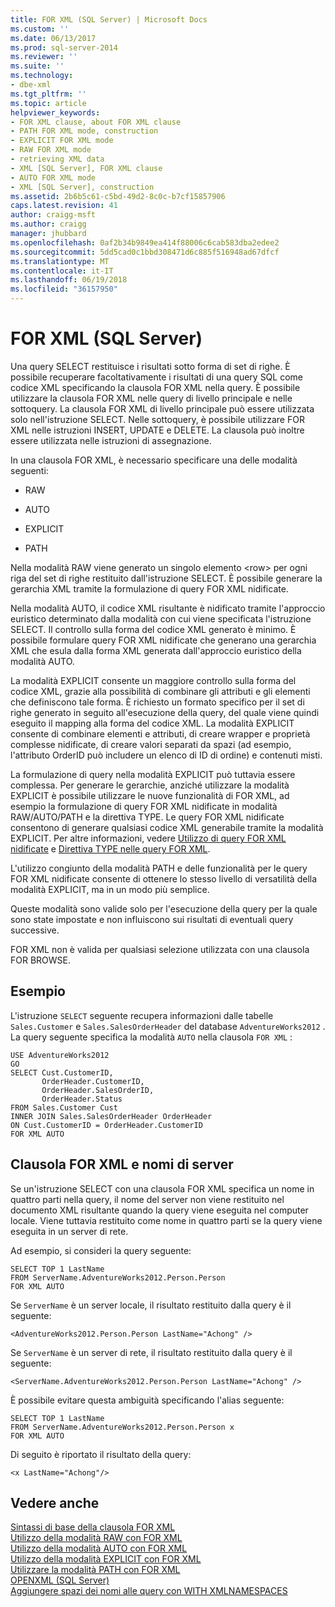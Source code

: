 ```yaml
---
title: FOR XML (SQL Server) | Microsoft Docs
ms.custom: ''
ms.date: 06/13/2017
ms.prod: sql-server-2014
ms.reviewer: ''
ms.suite: ''
ms.technology:
- dbe-xml
ms.tgt_pltfrm: ''
ms.topic: article
helpviewer_keywords:
- FOR XML clause, about FOR XML clause
- PATH FOR XML mode, construction
- EXPLICIT FOR XML mode
- RAW FOR XML mode
- retrieving XML data
- XML [SQL Server], FOR XML clause
- AUTO FOR XML mode
- XML [SQL Server], construction
ms.assetid: 2b6b5c61-c5bd-49d2-8c0c-b7cf15857906
caps.latest.revision: 41
author: craigg-msft
ms.author: craigg
manager: jhubbard
ms.openlocfilehash: 0af2b34b9849ea414f88006c6cab583dba2edee2
ms.sourcegitcommit: 5dd5cad0c1bbd308471d6c885f516948ad67dfcf
ms.translationtype: MT
ms.contentlocale: it-IT
ms.lasthandoff: 06/19/2018
ms.locfileid: "36157950"
---
```

# <a name="for-xml-sql-server"></a>FOR XML (SQL Server)
  Una query SELECT restituisce i risultati sotto forma di set di righe. È possibile recuperare facoltativamente i risultati di una query SQL come codice XML specificando la clausola FOR XML nella query. È possibile utilizzare la clausola FOR XML nelle query di livello principale e nelle sottoquery. La clausola FOR XML di livello principale può essere utilizzata solo nell'istruzione SELECT. Nelle sottoquery, è possibile utilizzare FOR XML nelle istruzioni INSERT, UPDATE e DELETE. La clausola può inoltre essere utilizzata nelle istruzioni di assegnazione.  
  
 In una clausola FOR XML, è necessario specificare una delle modalità seguenti:  
  
-   RAW  
  
-   AUTO  
  
-   EXPLICIT  
  
-   PATH  
  
 Nella modalità RAW viene generato un singolo elemento \<row> per ogni riga del set di righe restituito dall'istruzione SELECT. È possibile generare la gerarchia XML tramite la formulazione di query FOR XML nidificate.  
  
 Nella modalità AUTO, il codice XML risultante è nidificato tramite l'approccio euristico determinato dalla modalità con cui viene specificata l'istruzione SELECT. Il controllo sulla forma del codice XML generato è minimo. È possibile formulare query FOR XML nidificate che generano una gerarchia XML che esula dalla forma XML generata dall'approccio euristico della modalità AUTO.  
  
 La modalità EXPLICIT consente un maggiore controllo sulla forma del codice XML, grazie alla possibilità di combinare gli attributi e gli elementi che definiscono tale forma. È richiesto un formato specifico per il set di righe generato in seguito all'esecuzione della query, del quale viene quindi eseguito il mapping alla forma del codice XML. La modalità EXPLICIT consente di combinare elementi e attributi, di creare wrapper e proprietà complesse nidificate, di creare valori separati da spazi (ad esempio, l'attributo OrderID può includere un elenco di ID di ordine) e contenuti misti.  
  
 La formulazione di query nella modalità EXPLICIT può tuttavia essere complessa. Per generare le gerarchie, anziché utilizzare la modalità EXPLICIT è possibile utilizzare le nuove funzionalità di FOR XML, ad esempio la formulazione di query FOR XML nidificate in modalità RAW/AUTO/PATH e la direttiva TYPE. Le query FOR XML nidificate consentono di generare qualsiasi codice XML generabile tramite la modalità EXPLICIT. Per altre informazioni, vedere [Utilizzo di query FOR XML nidificate](use-nested-for-xml-queries.md) e [Direttiva TYPE nelle query FOR XML](type-directive-in-for-xml-queries.md).  
  
 L'utilizzo congiunto della modalità PATH e delle funzionalità per le query FOR XML nidificate consente di ottenere lo stesso livello di versatilità della modalità EXPLICIT, ma in un modo più semplice.  
  
 Queste modalità sono valide solo per l'esecuzione della query per la quale sono state impostate e non influiscono sui risultati di eventuali query successive.  
  
 FOR XML non è valida per qualsiasi selezione utilizzata con una clausola FOR BROWSE.  
  
## <a name="example"></a>Esempio  
 L'istruzione `SELECT` seguente recupera informazioni dalle tabelle `Sales.Customer` e `Sales.SalesOrderHeader` del database `AdventureWorks2012` . La query seguente specifica la modalità `AUTO` nella clausola `FOR XML` :  
  
```  
USE AdventureWorks2012  
GO  
SELECT Cust.CustomerID,   
       OrderHeader.CustomerID,  
       OrderHeader.SalesOrderID,   
       OrderHeader.Status  
FROM Sales.Customer Cust   
INNER JOIN Sales.SalesOrderHeader OrderHeader  
ON Cust.CustomerID = OrderHeader.CustomerID  
FOR XML AUTO  
```  
  
## <a name="the-for-xml-clause-and-server-names"></a>Clausola FOR XML e nomi di server  
 Se un'istruzione SELECT con una clausola FOR XML specifica un nome in quattro parti nella query, il nome del server non viene restituito nel documento XML risultante quando la query viene eseguita nel computer locale. Viene tuttavia restituito come nome in quattro parti se la query viene eseguita in un server di rete.  
  
 Ad esempio, si consideri la query seguente:  
  
```  
SELECT TOP 1 LastName  
FROM ServerName.AdventureWorks2012.Person.Person  
FOR XML AUTO  
```  
  
 Se `ServerName` è un server locale, il risultato restituito dalla query è il seguente:  
  
```  
<AdventureWorks2012.Person.Person LastName="Achong" />  
```  
  
 Se `ServerName` è un server di rete, il risultato restituito dalla query è il seguente:  
  
```  
<ServerName.AdventureWorks2012.Person.Person LastName="Achong" />  
```  
  
 È possibile evitare questa ambiguità specificando l'alias seguente:  
  
```  
SELECT TOP 1 LastName  
FROM ServerName.AdventureWorks2012.Person.Person x  
FOR XML AUTO   
```  
  
 Di seguito è riportato il risultato della query:  
  
```  
<x LastName="Achong"/>  
```  
  
## <a name="see-also"></a>Vedere anche  
 [Sintassi di base della clausola FOR XML](basic-syntax-of-the-for-xml-clause.md)   
 [Utilizzo della modalità RAW con FOR XML](use-raw-mode-with-for-xml.md)   
 [Utilizzo della modalità AUTO con FOR XML](use-auto-mode-with-for-xml.md)   
 [Utilizzo della modalità EXPLICIT con FOR XML](use-explicit-mode-with-for-xml.md)   
 [Utilizzare la modalità PATH con FOR XML](use-path-mode-with-for-xml.md)   
 [OPENXML &#40;SQL Server&#41;](openxml-sql-server.md)   
 [Aggiungere spazi dei nomi alle query con WITH XMLNAMESPACES](add-namespaces-to-queries-with-with-xmlnamespaces.md)  
  
  